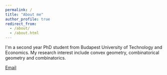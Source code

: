 ```yaml
---
permalink: /
title: "About me"
author_profile: true
redirect_from: 
  - /about/
  - /about.html
---
```


I'm a second year PhD student from Budapest University of Technology and Economics. My research interest include convex geometry, combinatorical geometry and combinatorics.

[Email](mailto:shanshan.wang@edu.bme.hu)


